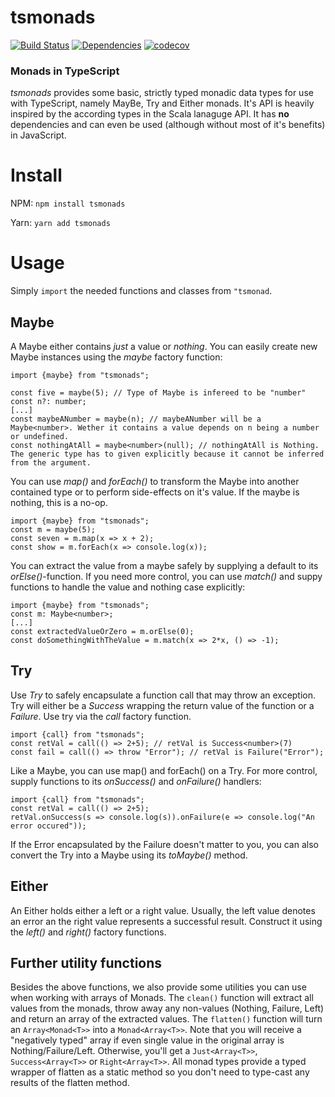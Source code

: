 # tsmonads

[![Build Status](https://travis-ci.org/hbel/tsmonads.svg?branch=master)](https://travis-ci.org/hbel/tsmonads)
[![Dependencies](https://david-dm.org/hbel/tsmonads.svg)](https://david-dm.org/hbel/tsmonads.svg)
[![codecov](https://codecov.io/gh/hbel/tsmonads/branch/master/graph/badge.svg)](https://codecov.io/gh/hbel/tsmonads)


### Monads in TypeScript

_tsmonads_ provides some basic, strictly typed monadic data types for use with TypeScript, namely MayBe, Try and Either monads. It's API is heavily inspired by the according types in the Scala lanaguge API. It has **no** dependencies and can even be used (although without most of it's benefits) in JavaScript.

# Install

NPM: ```npm install tsmonads```

Yarn: ```yarn add tsmonads```

# Usage

Simply ```import``` the needed functions and classes from ```"tsmonad```.

## Maybe

A Maybe either contains _just_ a value or _nothing_. You can easily create new Maybe instances using the _maybe_ factory function:
```
import {maybe} from "tsmonads";

const five = maybe(5); // Type of Maybe is infereed to be "number"
const n?: number;
[...]
const maybeANumber = maybe(n); // maybeANumber will be a Maybe<number>. Wether it contains a value depends on n being a number or undefined.
const nothingAtAll = maybe<number>(null); // nothingAtAll is Nothing. The generic type has to given explicitly because it cannot be inferred from the argument.
```

You can use _map()_ and _forEach()_ to transform the Maybe into another contained type or to perform side-effects on it's value. If the maybe is nothing, this is
a no-op.
```
import {maybe} from "tsmonads";
const m = maybe(5);
const seven = m.map(x => x + 2);
const show = m.forEach(x => console.log(x));
```

You can extract the value from a maybe safely by supplying a default to its _orElse()_-function. If you need more control, you can use _match()_ and suppy functions to handle the value and nothing case explicitly:

```
import {maybe} from "tsmonads";
const m: Maybe<number>;
[...]
const extractedValueOrZero = m.orElse(0);
const doSomethingWithTheValue = m.match(x => 2*x, () => -1);
```

## Try

Use _Try_ to safely encapsulate a function call that may throw an exception. Try will either be a _Success_ wrapping the return value of the function or a _Failure_. Use try via the _call_ factory function.

```
import {call} from "tsmonads";
const retVal = call(() => 2+5); // retVal is Success<number>(7)
const fail = call(() => throw "Error"); // retVal is Failure("Error");
```

Like a Maybe, you can use map() and forEach() on a Try. For more control, supply functions to its _onSuccess()_ and _onFailure()_ handlers:

```
import {call} from "tsmonads";
const retVal = call(() => 2+5); 
retVal.onSuccess(s => console.log(s)).onFailure(e => console.log("An error occured"));
```
If the Error encapsulated by the Failure doesn't matter to you, you can also convert the Try into a Maybe using its _toMaybe()_ method.

## Either

An Either holds either a left or a right value. Usually, the left value denotes an error an the right value represents a successful result. Construct
it using the _left()_ and _right()_ factory functions.

## Further utility functions

Besides the above functions, we also provide some utilities you can use when working with arrays of Monads. The ```clean()``` function will extract all values 
from the monads, throw away any non-values (Nothing, Failure, Left) and return an array of the extracted values. The ```flatten()``` function will turn an ```Array<Monad<T>>``` into a ```Monad<Array<T>>```. Note that you will receive a "negatively typed" array if even single value in the original array is Nothing/Failure/Left. Otherwise, you'll get a ```Just<Array<T>>```, ```Success<Array<T>>``` or ```Right<Array<T>>```. All monad types provide a typed wrapper 
of flatten as a static method so you don't need to type-cast any results of the flatten method.